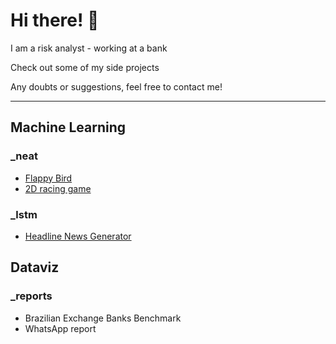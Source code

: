 # Hi there! 👋

I am a risk analyst - working at a bank

Check out some of my side projects 

Any doubts or suggestions, feel free to contact me!

___

## Machine Learning
### _neat
* [Flappy Bird](https://github.com/hlweber/NEAT-FlappyBird)
* [2D racing game](https://github.com/hlweber/NEAT-2D-RacingGame)

### _lstm
* [Headline News Generator](https://github.com/hlweber/Headline-News-Generator)

## Dataviz
### _reports
* Brazilian Exchange Banks Benchmark
* WhatsApp report



